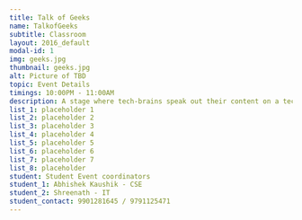 ```yaml
---
title: Talk of Geeks
name: TalkofGeeks
subtitle: Classroom
layout: 2016_default
modal-id: 1
img: geeks.jpg
thumbnail: geeks.jpg
alt: Picture of TBD
topic: Event Details
timings: 10:00PM - 11:00AM
description: A stage where tech-brains speak out their content on a technical topic of their choice and are given scores based on their rendition.
list_1: placeholder 1
list_2: placeholder 2
list_3: placeholder 3
list_4: placeholder 4
list_5: placeholder 5
list_6: placeholder 6
list_7: placeholder 7
list_8: placeholder
student: Student Event coordinators
student_1: Abhishek Kaushik - CSE
student_2: Shreenath - IT
student_contact: 9901281645 / 9791125471
---
```

